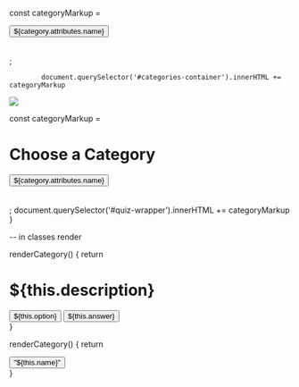 const categoryMarkup =  
            <div class="categories"> 
                <button> ${category.attributes.name} </button>
            </div>
            <br> </br>;

            document.querySelector('#categories-container').innerHTML += categoryMarkup 

<img src ="https://www.salidalibrary.org/wp-content/uploads/2018/12/trivia.png">


const categoryMarkup =  
            <div data-id="${category.id}">
                <h1> Choose a Category </h1> 
                <button> ${category.attributes.name} </button>
            </div>
            <br> </br>;
             document.querySelector('#quiz-wrapper').innerHTML += categoryMarkup 
}


-- in classes render 

 renderCategory() {
        return  
          <div data-id = "${this.id}">
              <h1> ${this.description} </h1>
              <button> ${this.option} </button>
              <button> ${this.answer} </button>
          </div> 
    }  


renderCategory() {
      return  
        <div data-id = "${this.id}">
            <button data-id = "${this.id}"> "${this.name}" </button>
        </div> 
  }  
           
  
